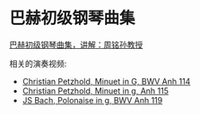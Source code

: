 # 巴赫初级钢琴曲集

[巴赫初级钢琴曲集，讲解：周铭孙教授](https://www.bilibili.com/video/av11676609/)

相关的演奏视频:

* [Christian Petzhold, Minuet in G, BWV Anh 114](https://www.youtube.com/watch?v=BWPoH5fSEAQ)
* [Christian Petzhold, Minuet in g, Anh 115](https://www.youtube.com/watch?v=F6KBljBjaZ0)
* [JS Bach, Polonaise in g, BWV Anh 119](https://www.youtube.com/watch?v=01gChqmcbaM)
